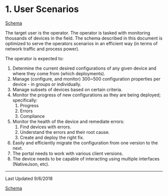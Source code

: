 # 1. User Scenarios
[Schema](../schema.md)

The target user is the operator. The operator is tasked with monitoring thousands of devices in the field. The schema described in this document is optimized to serve the operators scenarios in an efficient way (in terms of network traffic and process power).

The operator is expected to:

1. Determine the current desired configurations of any given device and where they come from (which deployments).
2. Manage (configure, and monitor) 300~500 configuration properties per device - in groups or individually.
3. Manage subsets of devices based on certain criteria.
4. Monitor the progress of new configurations as they are being deployed; specifically: 
    1. Progress 
    2. Errors 
    3. Compliance 
5. Monitor the health of the device and remediate errors:
   1. Find devices with errors.
   2. Understand the errors and their root cause.
   3. Create and deploy the right fix.
6. Easily and efficiently migrate the configuration from one version to the next. 
7. The portal needs to work with various client versions.
8. The device needs to be capable of interacting using multiple interfaces (NativeJson, etc).

----

Last Updated 9/6/2018

[Schema](../schema.md)